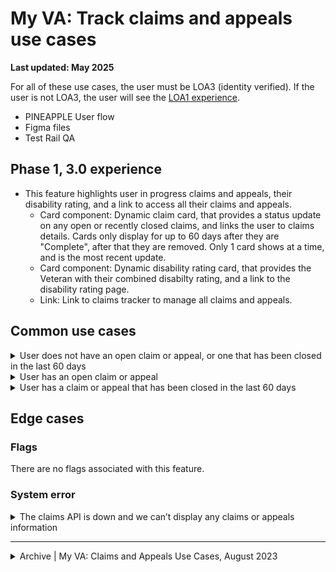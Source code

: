 # My VA: Track claims and appeals use cases

**Last updated: May 2025**

For all of these use cases, the user must be LOA3 (identity verified). If the user is not LOA3, the user will see the [LOA1 experience](https://github.com/department-of-veterans-affairs/va.gov-team/tree/master/products/identity-personalization/my-va/use-cases/LOA1-use-cases).

- PINEAPPLE User flow
- Figma files
- Test Rail QA

## Phase 1, 3.0 experience
- This feature highlights user in progress claims and appeals, their disability rating, and a link to access all their claims and appeals.
   - Card component: Dynamic claim card, that provides a status update on any open or recently closed claims, and links the user to claims details. Cards only display for up to 60 days after they are "Complete", after that they are removed. Only 1 card shows at a time, and is the most recent update.
   - Card component: Dynamic disability rating card, that provides the Veteran with their combined disabilty rating, and a link to the disability rating page.
   - Link: Link to claims tracker to manage all claims and appeals.

## Common use cases

<details><summary>User does not have an open claim or appeal, or one that has been closed in the last 60 days</summary>

- **Use case:** If a logged in LOA3 user does not have an open claim or appeal or one that has been closed in the last 60 days, they will see informational text and be provided a link to manage all claims and appeals.
- **Status code:** TBD
- **Content:** PINEAPPLE TBD
- **Format:** [Card component](https://design.va.gov/components/card)
- [Link to designs]
- [Link to code]

</details>


<details><summary>User has an open claim or appeal</summary>

- **Use case:** If a LOA3 user has an open claim or appeal, they will see a card in this section that tells them the type of claim or appeal, the date the application was received, a current status update, and a link to "Review details" which links to the details page for that specific claim in the claims tool. The claim details link is specific to the claim card. It is in the following format and the ###### is the claim number: https://va.gov/track-claims/your-claims/########/status.
- **Status code:** TBD
- **Content:** Varies on claim and appeal type. See code.
- **Format:** [Card component](https://design.va.gov/components/card)
- [Link to designs]
- [Link to code]

</details>


<details><summary>User has a claim or appeal that has been closed in the last 60 days</summary>

- **Use case:** If a logged in LOA3 user has a claim or appeal that has been closed in the last 60 days, they will see a card in this section that tells them the type of claim or appeal, the date the application was received, a current status update of “Complete”, and a link to "Review details" which links to the details page for that specific claim in the claims tool. The claim details link is specific to the claim card. It is in the following format and the ###### is the claim number: https://va.gov/track-claims/your-claims/########/status. Once a claim or appeal has been closed for longer than 60 days, the status card will no longer show on My VA.
- **Status code:** TBD
- **Content:** Varies on claim and appeal type. See code.
- **Format:** [Card component](https://design.va.gov/components/card)
- [Link to designs]
- [Link to code]

</details>


## Edge cases

### Flags
There are no flags associated with this feature.

### System error

<details><summary>The claims API is down and we can’t display any claims or appeals information</summary>
  
- **Use case:** If an LOA3 user logs in and there is an error with the claims API, then we will not be able to show a card for any recent claim or appeal updates.
- **Status code:** TBD
- **Content:**

Header: We can't access your claims or appeals information.

We're sorry. Something went wrong on our end. If you have any claims and appeals, you won't be able to access your claims and appeals information right now. Please refresh or try again later.

- **Format:** [Error alert](https://design.va.gov/components/alert/#error-alert), **no other content appears in the section when the alert is triggered.**
- [Link to designs]
- [Link to code]

</details>

---

<details><summary>Archive | My VA: Claims and Appeals Use Cases, August 2023</summary>
  
# My VA: Claims and Appeals Use Cases

**Last updated:** August 1, 2023

- This feature on My VA gives the user a status update on any open or recently closed claims (within the last 60 days) and links them to the claims tool to see more details. 
- This feature also contains a link to the claims tool to manage all claims and appeals and a link for them to learn more about filing claims.
- For all use cases, the user must be LOA3 (identity verified). All LOA3 users will see this section on My VA.
- [LOA1 users](https://github.com/department-of-veterans-affairs/va.gov-team/tree/master/products/identity-personalization/my-va/use-cases/LOA1-use-cases) will not see this section on My VA.

## Common use cases
- [User has an open claim or appeal](https://github.com/department-of-veterans-affairs/va.gov-team/blob/master/products/identity-personalization/my-va/use-cases/claims-and-appeals-use-cases/user-has-open-claim-or-appeal.md)
- [User has a claim or appeal that has been closed in the last 60 days](https://github.com/department-of-veterans-affairs/va.gov-team/blob/master/products/identity-personalization/my-va/use-cases/claims-and-appeals-use-cases/user-has-recently-closed-claim.md)
- [User does not have an open claim or appeal, or one that has been closed in the last 60 days](https://github.com/department-of-veterans-affairs/va.gov-team/blob/master/products/identity-personalization/my-va/use-cases/claims-and-appeals-use-cases/user-has-no-claims-or-appeals.md)

## Edge cases

### Flags
There are no flags associated with this feature.

### System
- [The claims API is down and we can’t display any claims or appeals information](https://github.com/department-of-veterans-affairs/va.gov-team/blob/master/products/identity-personalization/my-va/use-cases/claims-and-appeals-use-cases/claims-api-down.md)

## Flow diagrams
- [User flow for claims and appeals on My VA](https://www.figma.com/file/15yOY4VEzitxm5tRMDiAzz/My-VA?type=design&node-id=0-7177&mode=design)

</details>
